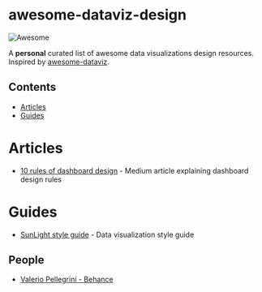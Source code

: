 # awesome-dataviz-design
![Awesome](https://cdn.rawgit.com/sindresorhus/awesome/d7305f38d29fed78fa85652e3a63e154dd8e8829/media/badge.svg)

A **personal** curated list of awesome  data visualizations design resources.  Inspired by [awesome-dataviz](https://github.com/fasouto/awesome-dataviz).


## Contents
- [Articles](#articles)
- [Guides](#guides)




# Articles
* [10 rules of dashboard design](https://medium.muz.li/10-rules-of-dashboard-design-f1a4123028a2) - Medium article explaining dashboard design rules

# Guides
 * [SunLight style guide](https://github.com/amycesal/dataviz-style-guide/blob/master/Sunlight-StyleGuide-DataViz.pdf) -  Data visualization style guide


## People
* [Valerio Pellegrini - Behance](https://www.behance.net/valeriopellegrini)
